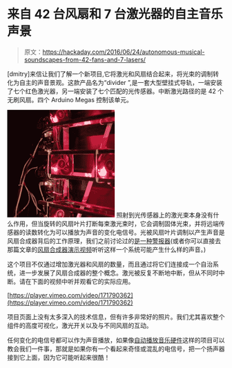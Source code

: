 # 来自 42 台风扇和 7 台激光器的自主音乐声景

> 原文：<https://hackaday.com/2016/06/24/autonomous-musical-soundscapes-from-42-fans-and-7-lasers/>

[dmitry]来信让我们了解一个新项目,它将激光和风扇结合起来，将光束的调制转化为自主的声音景观。这款产品名为“divider ”,是一套大型壁挂式导轨，一端安装了七个红色激光器，另一端安装了七个匹配的光传感器。中断激光路径的是 42 个无刷风扇。四个 Arduino Megas 控制该单元。

[![3](img/e1df11e8f647ca86a5b58b924c09ed69.png)](https://hackaday.com/wp-content/uploads/2016/06/3.jpg) 照射到光传感器上的激光束本身没有什么作用，但当旋转的风扇叶片打断每束激光束时，它会调制固体光束，并将远端传感器的读数转化为可以播放为声音的变化电信号。光被风扇叶片调制以产生声音是风扇合成器背后的工作原理，我们之前讨论过的[是一种警报器](http://hackaday.com/2016/01/21/drawn-in-by-the-sirens-song/)(或者你可以直接去那篇文章的[风扇合成器演示视频](https://www.youtube.com/watch?v=17V9zvka47s)听听这样一个系统可能产生什么样的声音。)

这个项目不仅通过增加激光器和风扇的数量，而且通过将它们连接成一个自治系统，进一步发展了风扇合成器的整个概念。激光被反复不断地中断，但从不同时中断。请在下面的视频中听并观看它的实际应用。

[https://player.vimeo.com/video/171790362](https://player.vimeo.com/video/171790362)

项目页面上没有太多深入的技术信息，但有许多非常好的照片。我们尤其喜欢整个组件的高度可视化，激光开关以及与不同风扇的互动。

任何变化的电信号都可以作为声音播放，如果像[自动播放音乐硬件](http://hackaday.com/2016/04/27/autonomous-electro-musical-devices/)这样的项目可以教会我们一件事，那就是如果你有一个看起来奇怪或混乱的电信号，把一个扬声器接到它上面，因为它可能听起来很酷！